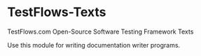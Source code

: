 # TestFlows-Texts
TestFlows.com Open-Source Software Testing Framework Texts

Use this module for writing documentation writer programs.
